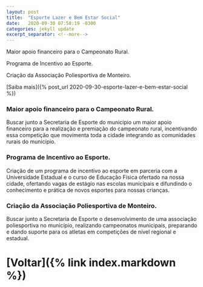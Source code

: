 ```yaml
---
layout: post
title:  "Esporte Lazer e Bem Estar Social"
date:   2020-09-30 07:58:19 -0300
categories: jekyll update
excerpt_separator: <!--more-->
---
```


Maior apoio financeiro para o Campeonato Rural.

Programa de Incentivo ao Esporte.

Criação da Associação Poliesportiva de Monteiro.

[Saiba mais]({% post_url 2020-09-30-esporte-lazer-e-bem-estar-social %})

<!--more-->

### Maior apoio financeiro para o Campeonato Rural.
Buscar junto a Secretaria de Esporte do município um maior apoio financeiro para a realização e premiação do campeonato rural, incentivando essa competição que movimenta toda a cidade integrando as comunidades rurais do município.

### Programa de Incentivo ao Esporte.
Criação de um programa de incentivo ao esporte em parceria com a Universidade Estadual e o curso de Educação Física ofertado na nossa cidade, ofertando vagas de estágio nas escolas municipais e difundindo o conhecimento e prática de novos esportes para nossas crianças.

### Criação da Associação Poliesportiva de Monteiro.
Buscar junto a Secretaria de Esporte o desenvolvimento de uma associação poliesportiva no município, realizando campeonatos municipais, preparando e dando suporte para os atletas em competições de nível regional e estadual.

# [Voltar]({% link index.markdown %})